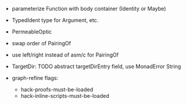- parameterize Function with body container (Identity or Maybe)
- TypedIdent type for Argument, etc.
- PermeableOptic
- swap order of PairingOf
- use left/right instead of asm/c for PairingOf
- TargetDir: TODO abstract targetDirEntry field, use MonadError String

- graph-refine flags:
    - hack-proofs-must-be-loaded
    - hack-inline-scripts-must-be-loaded
